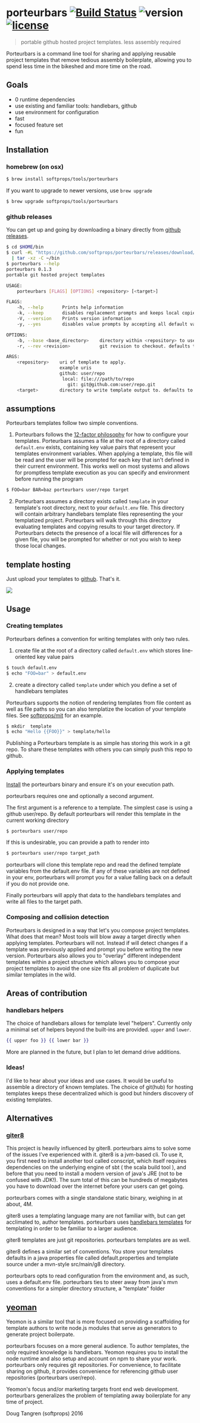 # porteurbars [![Build Status](https://travis-ci.org/softprops/porteurbars.svg?branch=master)](https://travis-ci.org/softprops/porteurbars) ![version](https://img.shields.io/github/release/softprops/porteurbars.svg) [![license](https://img.shields.io/github/license/softprops/porteurbars.svg)](LICENSE)


> portable github hosted project templates. less assembly required

Porteurbars is a command line tool for sharing and applying reusable project
templates that remove tedious assembly boilerplate, allowing you to spend less
time in the bikeshed and more time on the road.

## Goals

* 0 runtime dependencies
* use existing and familiar tools: handlebars, github
* use environment for configuration
* fast
* focused feature set
* fun

## Installation

### homebrew (on osx)

```bash
$ brew install softprops/tools/porteurbars
```

If you want to upgrade to newer versions, use `brew upgrade`

```bash
$ brew upgrade softprops/tools/porteurbars
```

### github releases

You can get up and going by downloading a binary directly from [github releases](https://github.com/softprops/porteurbars/releases).

```bash
$ cd $HOME/bin
$ curl -#L "https://github.com/softprops/porteurbars/releases/download/v0.1.3/porteurbars-$(uname -s)-$(uname -m).tar.gz" \
  | tar -xz -C ~/bin
$ porteurbars --help
porteurbars 0.1.3
portable git hosted project templates

USAGE:
    porteurbars [FLAGS] [OPTIONS] <repository> [<target>]

FLAGS:
    -h, --help       Prints help information
    -k, --keep       disables replacement prompts and keeps local copies of files
    -V, --version    Prints version information
    -y, --yes        disables value prompts by accepting all default values

OPTIONS:
    -b, --base <base_directory>    directory within <repository> to use as root. defaults to base of repo
    -r, --rev <revision>           git revision to checkout. defaults to 'master'

ARGS:
    <repository>    uri of template to apply.
                    example uris
                    github: user/repo
                     local: file:///path/to/repo
                       git: git@github.com:user/repo.git
    <target>        directory to write template output to. defaults to current working directory
```

## assumptions

Porteurbars templates follow two simple conventions.

1) Porteurbars follows the [12-factor philosophy](http://12factor.net/config) for how to configure your templates.
Porteurbars assumes a file at the root of a directory called `default.env` exists, containing
key value pairs that represent your templates environment variables. When applying a template,
this file will be read and the user will be prompted for each key that isn't defined in their
current environment. This works well on most systems and allows for promptless template execution
as you can specify and environment before running the program

```bash
$ FOO=bar BAR=baz porteurbars user/repo target
```

2) Porteurbars assumes a directory exists called `template` in your template's
root directory, next to your `default.env` file. This directory will contain arbitrary
handlebars template files representing the your templatized project. Porteurbars will walk
through this directory evaluating templates and copying results to your target directory.
If Porteurbars detects the presence of a local file will differences for a given file, you will be
prompted for whether or not you wish to keep those local changes.

## template hosting

Just upload your templates to [github](https://github.com/). That's it.

![](github.png)

## Usage

### Creating templates

Porteurbars defines a convention for writing templates with only two rules.

1) create file at the root of a directory called `default.env` which stores
line-oriented key value pairs

```bash
$ touch default.env
$ echo "FOO=bar" > default.env
```

2) create a directory called `template` under which you define a set of handlebars templates

Porteurbars supports the notion of rendering templates from file content as well as file paths
so you can also templatize the location of your template files. See [softprops/mit](https://github.com/softprops/mit) for an example.

```bash
$ mkdir  template
$ echo "Hello {{FOO}}" > template/hello
```

Publishing a Porteurbars template is as simple has storing this work in a git repo.
To share these templates with others you can simply push this repo to github.

### Applying templates

[Install](#Installation) the porteurbars binary and ensure it's on your execution path.

porteurbars requires one and optionally a second argument.

The first argument is a reference to a template. The simplest case is using a
github user/repo. By default porteurbars will render this template in the current
working directory


```bash
$ porteurbars user/repo
```

If this is undesirable, you can provide a path to render into

```bash
$ porteurbars user/repo target_path
```

porteurbars will clone this template repo and read the defined template
variables from the default.env file. If any of these variables are not defined
in your env, porteurbars will prompt you for a value falling back on a default
if you do not provide one.

Finally porteurbars will apply that data to the handlebars templates and write
all files to the target path.


### Composing and collision detection

Porteurbars is designed in a way that let's you compose project templates. What does that mean?
Most tools will blow away a target directly when applying templates. Porteurbars will not.
Instead if will detect changes if a template was previously applied and prompt you before
writing the new version. Porteurbars also allows you to "overlay" different independent
 templates within a project structure which allows you to compose your project templates to
 avoid the one size fits all problem of duplicate but similar templates in the wild.

## Areas of contribution

### handlebars helpers

The choice of handlebars allows for template level "helpers". Currently only a minimal set
of helpers beyond the built-ins are provided. `upper` and `lower`.


```hbs
{{ upper foo }} {{ lower bar }}
```

More are planned in the future, but I plan to let demand drive additions.

### Ideas!

I'd like to hear about your ideas and use cases. It would be useful to assemble a directory
of known templates. The choice of git(hub) for hosting templates keeps these
decentralized which is good but hinders discovery of existing templates.

## Alternatives

### [giter8](https://github.com/foundweekends/giter8)

This project is heavily influenced by giter8. porteurbars aims to solve some of
the issues I've experienced with it. giter8 is a jvm-based cli. To use it, you
first need to install another tool called conscript, which itself requires dependencies
on the underlying engine of sbt ( the scala build tool ), and before that you need to install
a modern version of java's JRE (not to be confused with JDK!).
The sum total of this can be hundreds of megabytes you have to download over
the internet before your users can get going.

porteurbars comes with a single standalone static binary, weighing in at about, 4M.

giter8 uses a templating language many are not familiar with, but can get acclimated to,
author templates. porteurbars uses [handlebars templates](http://handlebarsjs.com/) for templating
in order to be familiar to a larger audience.

giter8 templates are just git repositories. porteurbars templates are as well.

giter8 defines a similar set of conventions. You store your templates defaults in a java
properties file called default.properties and template source under a mvn-style src/main/g8 directory.

porteurbars opts to read configuration from the environment and, as such, uses a default.env file.
porteurbars ties to steer away from java's mvn conventions for a simpler directory structure, a "template" folder

## [yeoman](http://yeoman.io/)

Yeomon is a similar tool that is more focused on providing a scaffolding for template
authors to write node.js modules that serve as generators to generate project boilerpate.

porteurbars focuses on a more general audience. To author templates,
the only required knowledge is handlebars. Yeomon requires
you to install the node runtime and also setup and account on npm to share your
work. porteurbars only requires git repositories. For convenience, to facilitate
sharing on github, it provides convenience for referencing github user repositories (porteurbars user/repo).

Yeomon's focus and/or marketing targets front end web development. porteurbars generalizes
the problem of templating away boilerplate for any time of project.


Doug Tangren (softprops) 2016
